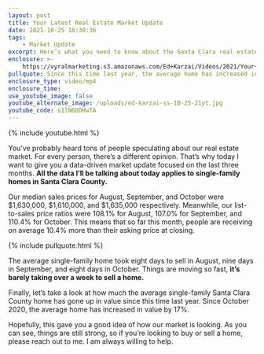 ```yaml
---
layout: post
title: Your Latest Real Estate Market Update
date: 2021-10-25 16:30:36
tags:
    - Market Update
excerpt: Here’s what you need to know about the Santa Clara real estate market.
enclosure: >-
    https://vyralmarketing.s3.amazonaws.com/Ed+Karzai/Videos/2021/Your+Latest+Real+Estate+Market+Update.mp4
pullquote: Since this time last year, the average home has increased in value by 17%.
enclosure_type: video/mp4
enclosure_time:
use_youtube_image: false
youtube_alternate_image: /uploads/ed-karzai-ss-10-25-21yt.jpg
youtube_code: sIlN6DDHwTA
---
```

{% include youtube.html %}

You’ve probably heard tons of people speculating about our real estate market. For every person, there’s a different opinion. That’s why today I want to give you a data-driven market update focused on the last three months. **All the data I’ll be talking about today applies to single-family homes in Santa Clara County.**&nbsp;

Our median sales prices for August, September, and October were $1,630,000, $1,610,000, and $1,635,000 respectively. Meanwhile, our list-to-sales price ratios were 108.1% for August, 107.0% for September, and 110.4% for October. This means that so far this month, people are receiving on average 10.4% more than their asking price at closing.&nbsp;

{% include pullquote.html %}

The average single-family home took eight days to sell in August, nine days in September, and eight days in October. Things are moving so fast, **it’s barely taking over a week to sell a home.**&nbsp;

Finally, let’s take a look at how much the average single-family Santa Clara County home has gone up in value since this time last year. Since October 2020, the average home has increased in value by 17%.&nbsp;

Hopefully, this gave you a good idea of how our market is looking. As you can see, things are still strong, so if you’re looking to buy or sell a home, please reach out to me. I am always willing to help.
